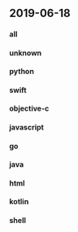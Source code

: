 ## 2019-06-18

#### all

#### unknown

#### python

#### swift

#### objective-c

#### javascript

#### go

#### java

#### html

#### kotlin

#### shell
